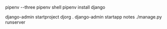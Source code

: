 pipenv --three
pipenv shell
pipenv install django


django-admin startproject djorg .
django-admin startapp notes
./manage.py runserver